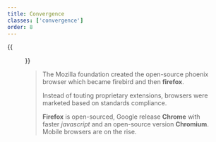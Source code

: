 ```yaml
---
title: Convergence
classes: ['convergence']
order: 8
---
```


{{<figure src="browser-war2.svg" caption="The second browser war">}}

>The Mozilla foundation created the open-source phoenix browser which became firebird and then **firefox**.
>
>Instead of touting proprietary extensions, browsers were marketed based on standards compliance.
>
>**Firefox** is open-sourced, Google release **Chrome** with faster *javascript* and an open-source version **Chromium**. Mobile browsers are on the rise.

